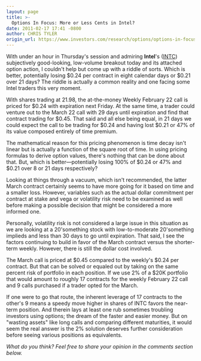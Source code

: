 ```yaml
---
layout: page
title: >-
  Options In Focus: More or Less Cents in Intel?
date: 2011-02-17 17:41 -0800
author: CHRIS TYLER
origin_url: https://www.investors.com/research/options/options-in-focus-more-or-less-cents-in-intel/
---
```






With under an hour in Thursday's session and admiring **Intel**'s ([INTC](https://research.investors.com/quote.aspx?symbol=INTC)) subjectively good-looking, low-volume breakout today and its attached option action, I couldn't help but come up with a riddle of sorts. Which is better, potentially losing $0.24 per contract in eight calendar days or $0.21 over 21 days? The riddle is actually a common reality and one facing some Intel traders this very moment. 

  

With shares trading at 21.98, the at-the-money Weekly February 22 call is priced for $0.24 with expiration next Friday. At the same time, a trader could venture out to the March 22 call with 29 days until expiration and find that contract trading for $0.45. That said and all else being equal, in 21 days we could expect the call to be trading for $0.24 and having lost $0.21 or 47% of its value composed entirely of time premium. 

  

The mathematical reason for this pricing phenomenon is time decay isn't linear but is actually a function of the square root of time. In using pricing formulas to derive option values, there's nothing that can be done about that. But, which is better—potentially losing 100% of $0.24 or 47% and $0.21 over 8 or 21 days respectively? 

  

Looking at things through a vacuum, which isn't recommended, the latter March contract certainly seems to have more going for it based on time and a smaller loss. However, variables such as the actual dollar commitment per contract at stake and vega or volatility risk need to be examined as well before making a possible decision that might be considered a more informed one. 

  

Personally, volatility risk is not considered a large issue in this situation as we are looking at a 20'something stock with low-to-moderate 20'something implieds and less than 30 days to go until expiration. That said, I see the factors continuing to build in favor of the March contract versus the shorter-term weekly. However, there is still the dollar cost involved. 

  

The March call is priced at $0.45 compared to the weekly's $0.24 per contract. But that can be solved or equaled out by taking on the same percent risk of portfolio in each position. If we use 2% of a $20K portfolio that would amount to roughly 17 contracts for the weekly February 22 call and 9 calls purchased if a trader opted for the March. 

  

If one were to go that route, the inherent leverage of 17 contracts to the other's 9 means a speedy move higher in shares of INTC favors the near-term position. And therein lays at least one rub sometimes troubling investors using options; the dream of the faster and easier money. But on "wasting assets" like long calls and comparing different maturities, it would seem the real answer is the 2% solution deserves further consideration before seeing various positions as equivalents.

  

*What do you think? Feel free to share your opinion in the comments section below.*




